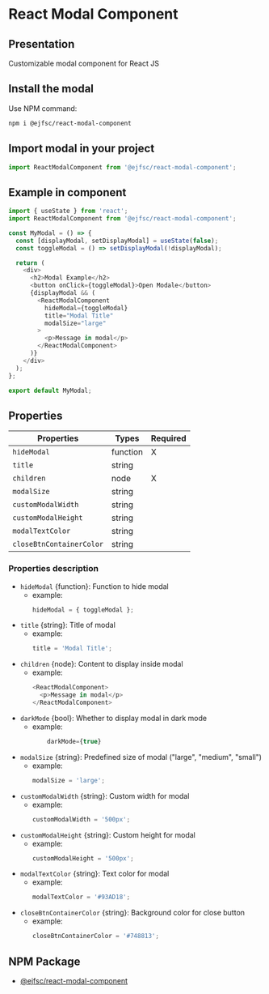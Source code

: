 # React Modal Component

## Presentation

Customizable modal component for React JS

## Install the modal

Use NPM command:

```bash
npm i @ejfsc/react-modal-component
```

## Import modal in your project

```js
import ReactModalComponent from '@ejfsc/react-modal-component';
```

## Example in component

```js
import { useState } from 'react';
import ReactModalComponent from '@ejfsc/react-modal-component';

const MyModal = () => {
  const [displayModal, setDisplayModal] = useState(false);
  const toggleModal = () => setDisplayModal(!displayModal);

  return (
    <div>
      <h2>Modal Example</h2>
      <button onClick={toggleModal}>Open Modale</button>
      {displayModal && (
        <ReactModalComponent
          hideModal={toggleModal}
          title="Modal Title"
          modalSize="large"
        >
          <p>Message in modal</p>
        </ReactModalComponent>
      )}
    </div>
  );
};

export default MyModal;
```

## Properties

| Properties               | Types    | Required |
| ------------------------ | -------- | -------- |
| `hideModal`              | function | X        |
| `title`                  | string   |          |
| `children`               | node     | X        |
| `modalSize`              | string   |          |
| `customModalWidth`       | string   |          |
| `customModalHeight`      | string   |          |
| `modalTextColor`         | string   |          |
| `closeBtnContainerColor` | string   |          |

### Properties description

- `hideModal` {function}: Function to hide modal
  - example:
    ```js
    hideModal = { toggleModal };
    ```
- `title` {string}: Title of modal
  - example:
    ```js
    title = 'Modal Title';
    ```
- `children` {node}: Content to display inside modal
  - example:
    ```js
    <ReactModalComponent>
      <p>Message in modal</p>
    </ReactModalComponent>
    ```
- `darkMode` {bool}: Whether to display modal in dark mode
  - example:
    ```js
        darkMode={true}
    ```
- `modalSize` {string}: Predefined size of modal ("large", "medium", "small")
  - example:
    ```js
    modalSize = 'large';
    ```
- `customModalWidth` {string}: Custom width for modal
  - example:
    ```js
    customModalWidth = '500px';
    ```
- `customModalHeight` {string}: Custom height for modal
  - example:
    ```js
    customModalHeight = '500px';
    ```
- `modalTextColor` {string}: Text color for modal
  - example:
    ```js
    modalTextColor = '#93AD18';
    ```
- `closeBtnContainerColor` {string}: Background color for close button
  - example:
    ```js
    closeBtnContainerColor = '#748813';
    ```

## NPM Package

- [@ejfsc/react-modal-component](https://www.npmjs.com/package/@ejfsc/react-modal-component)

